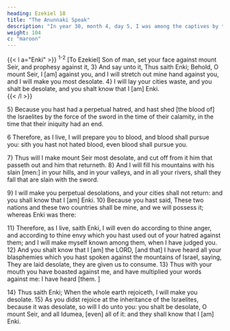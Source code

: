 ```yaml
---
heading: Ezekiel 18
title: "The Anunnaki Speak"
description: "In year 30, month 4, day 5, I was among the captives by the river of Chebar"
weight: 104
c: "maroon"
---
```



{{< l a="Enki" >}}
<sup>1-2</sup> [To Ezekiel] Son of man, set your face against mount Seir, and prophesy against it, 3} And say unto it, Thus saith Enki; Behold, O mount Seir, I [am] against you, and I will stretch out mine hand against you, and I will
make you most desolate. 4} I will lay your cities waste, and you shalt be desolate, and you shalt know that I [am]
Enki.  
{{< /l >}}

5} Because you hast had a perpetual hatred, and hast shed [the blood of] the Israelites by the force of the sword in the time of their calamity, in the time that their iniquity had an end.

6 Therefore, as I live, I will prepare you to blood, and blood shall pursue you: sith you hast not hated blood, even blood shall pursue you. 

7} Thus will I make mount Seir most desolate, and cut off from it him that passeth out and him that returneth. 8} And I will fill his mountains with his slain [men:] in your hills, and in your valleys, and in all your rivers, shall they fall that are slain with the sword. 

9} I will make you perpetual desolations, and your cities shall not return: and you shall
know that I [am] Enki. 10} Because you hast
said, These two nations and these two countries shall be
mine, and we will possess it; whereas Enki was there:

11} Therefore, as I live, saith Enki, I will even do according to thine anger, and according to thine
envy which you hast used out of your hatred against them;
and I will make myself known among them, when I have
judged you. 12} And you shalt know that I [am] the LORD, [and that] I have heard all your blasphemies which
you hast spoken against the mountains of Israel, saying, They are laid desolate, they are given us to consume.
13} Thus with your mouth you have boasted against me, and have multiplied your words against me: I have heard
[them. ]

14} Thus saith Enki; When the whole earth rejoiceth, I will make you desolate. 15} As you didst rejoice at the inheritance of the Israelites, because it was desolate, so will I do unto you: you shalt be
desolate, O mount Seir, and all Idumea, [even] all of it: and they shall know that I [am] Enki.

